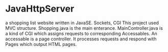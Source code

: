 # JavaHttpServer
a shopping list website written in JavaSE. Sockets, CGI
This project used MVC structure.
Shopping.java is the main enterance.
MainController.java is a kind of CGI which assigns requests to corresponding Accessables. An accessable is a page controller. It processes requests and respond with Pages which output HTML pages.
